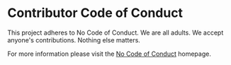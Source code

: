 # Contributor Code of Conduct

This project adheres to No Code of Conduct. We are all adults. We accept
anyone's contributions. Nothing else matters.

For more information please visit the
[No Code of Conduct](https://nocodeofconduct.com) homepage.
